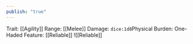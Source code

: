 ```yaml
---
publish: "true"
---
```


Trait: [[Agility]] 
Range: [[Melee]] 
Damage: `dice:1d8`Physical
Burden: One-Haded
Feature: [[Reliable]]
![[Reliable]]